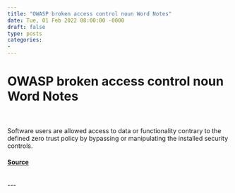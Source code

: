 ```yaml
---
title: "OWASP broken access control noun Word Notes"
date: Tue, 01 Feb 2022 08:00:00 -0000
draft: false
type: posts
categories: 
- 
---
```

# OWASP broken access control noun Word Notes

<br/>

<br/>
Software users are allowed access to data or functionality contrary to the defined zero trust policy by bypassing or manipulating the installed security controls.

#### [Source](https://thecyberwire.com/podcasts/word-notes/82/notes)

<br/>
---
